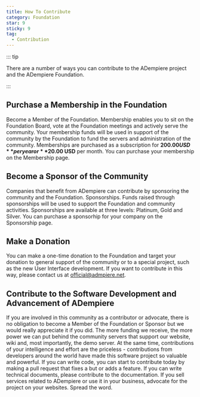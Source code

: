```yaml
---
title: How To Contribute
category: Foundation
star: 9
sticky: 9
tag:
  - Contribution
---
```


::: tip

There are a number of ways you can contribute to the ADempiere project and the ADempiere Foundation.

:::

## Purchase a Membership in the Foundation

Become a Member of the Foundation. Membership enables you to sit on the Foundation Board, vote at the Foundation meetings and actively serve the community. Your membership funds will be used in support of the community by the Foundation to fund the servers and administration of the community. Memberships are purchased as a subscription for **$200.00 USD** per year or **$20.00 USD** per month. You can purchase your membership on the Membership page.

## Become a Sponsor of the Community

Companies that benefit from ADempiere can contribute by sponsoring the community and the Foundation. Sponsorships. Funds raised through sponsorships will be used to support the Foundation and community activities. Sponsorships are available at three levels: Platinum, Gold and Silver. You can purchase a sponsorhip for your company on the Sponsorship page.

## Make a Donation

You can make a one-time donation to the Foundation and target your donation to general support of the community or to a special project, such as the new User Interface development. If you want to contribute in this way, please contact us at official@admpiere.net.

## Contribute to the Software Development and Advancement of ADempiere

If you are involved in this community as a contributor or advocate, there is no obligation to become a Member of the Foundation or Sponsor but we would really appreciate it if you did. The more funding we receive, the more power we can put behind the community servers that support our website, wiki and, most importantly, the demo server. At the same time, contributions of your intelligence and effort are the priceless - contributions from developers around the world have made this software project so valuable and powerful. If you can write code, you can start to contribute today by making a pull request that fixes a but or adds a feature. If you can write technical documents, please contribute to the documentation. If you sell services related to ADempiere or use it in your business, advocate for the project on your websites. Spread the word.
